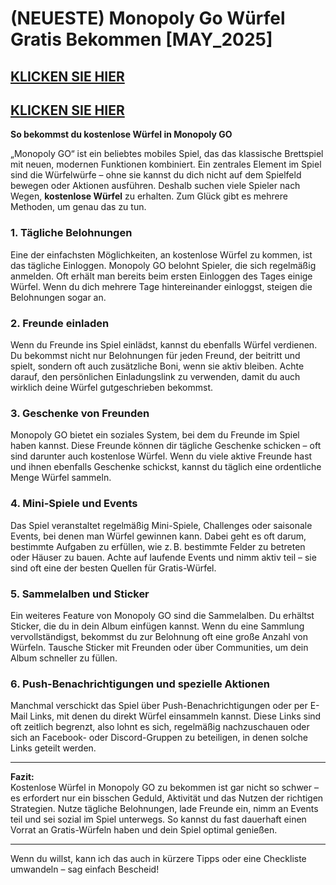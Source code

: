 # (NEUESTE) Monopoly Go Würfel Gratis Bekommen [MAY_2025]


## [KLICKEN SIE HIER](https://lookerstudio.google.com/s/i0yFe1wQxjY)
## [KLICKEN SIE HIER](https://lookerstudio.google.com/s/i0yFe1wQxjY)



**So bekommst du kostenlose Würfel in Monopoly GO**

„Monopoly GO“ ist ein beliebtes mobiles Spiel, das das klassische Brettspiel mit neuen, modernen Funktionen kombiniert. Ein zentrales Element im Spiel sind die Würfelwürfe – ohne sie kannst du dich nicht auf dem Spielfeld bewegen oder Aktionen ausführen. Deshalb suchen viele Spieler nach Wegen, **kostenlose Würfel** zu erhalten. Zum Glück gibt es mehrere Methoden, um genau das zu tun.

### 1. **Tägliche Belohnungen**

Eine der einfachsten Möglichkeiten, an kostenlose Würfel zu kommen, ist das tägliche Einloggen. Monopoly GO belohnt Spieler, die sich regelmäßig anmelden. Oft erhält man bereits beim ersten Einloggen des Tages einige Würfel. Wenn du dich mehrere Tage hintereinander einloggst, steigen die Belohnungen sogar an.

### 2. **Freunde einladen**

Wenn du Freunde ins Spiel einlädst, kannst du ebenfalls Würfel verdienen. Du bekommst nicht nur Belohnungen für jeden Freund, der beitritt und spielt, sondern oft auch zusätzliche Boni, wenn sie aktiv bleiben. Achte darauf, den persönlichen Einladungslink zu verwenden, damit du auch wirklich deine Würfel gutgeschrieben bekommst.

### 3. **Geschenke von Freunden**

Monopoly GO bietet ein soziales System, bei dem du Freunde im Spiel haben kannst. Diese Freunde können dir tägliche Geschenke schicken – oft sind darunter auch kostenlose Würfel. Wenn du viele aktive Freunde hast und ihnen ebenfalls Geschenke schickst, kannst du täglich eine ordentliche Menge Würfel sammeln.

### 4. **Mini-Spiele und Events**

Das Spiel veranstaltet regelmäßig Mini-Spiele, Challenges oder saisonale Events, bei denen man Würfel gewinnen kann. Dabei geht es oft darum, bestimmte Aufgaben zu erfüllen, wie z. B. bestimmte Felder zu betreten oder Häuser zu bauen. Achte auf laufende Events und nimm aktiv teil – sie sind oft eine der besten Quellen für Gratis-Würfel.

### 5. **Sammelalben und Sticker**

Ein weiteres Feature von Monopoly GO sind die Sammelalben. Du erhältst Sticker, die du in dein Album einfügen kannst. Wenn du eine Sammlung vervollständigst, bekommst du zur Belohnung oft eine große Anzahl von Würfeln. Tausche Sticker mit Freunden oder über Communities, um dein Album schneller zu füllen.

### 6. **Push-Benachrichtigungen und spezielle Aktionen**

Manchmal verschickt das Spiel über Push-Benachrichtigungen oder per E-Mail Links, mit denen du direkt Würfel einsammeln kannst. Diese Links sind oft zeitlich begrenzt, also lohnt es sich, regelmäßig nachzuschauen oder sich an Facebook- oder Discord-Gruppen zu beteiligen, in denen solche Links geteilt werden.

---

**Fazit:**  
Kostenlose Würfel in Monopoly GO zu bekommen ist gar nicht so schwer – es erfordert nur ein bisschen Geduld, Aktivität und das Nutzen der richtigen Strategien. Nutze tägliche Belohnungen, lade Freunde ein, nimm an Events teil und sei sozial im Spiel unterwegs. So kannst du fast dauerhaft einen Vorrat an Gratis-Würfeln haben und dein Spiel optimal genießen.

---

Wenn du willst, kann ich das auch in kürzere Tipps oder eine Checkliste umwandeln – sag einfach Bescheid!
